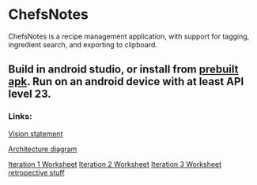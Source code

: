 # ChefsNotes

ChefsNotes is a recipe management application, with support for tagging, ingredient search, and exporting to clipboard.

Build in android studio, or install from [prebuilt apk](app-debug.apk). Run on an android device with at least API level 23.
---

### Links:
[Vision statement](VISION.md)

[Architecture diagram](ARCHITECTURE.md)



[Iteration 1 Worksheet](worksheet1.md)
[Iteration 2 Worksheet](worksheet2.md)
[Iteration 3 Worksheet](worksheet3.md)
[retropective stuff](retrospective.md)